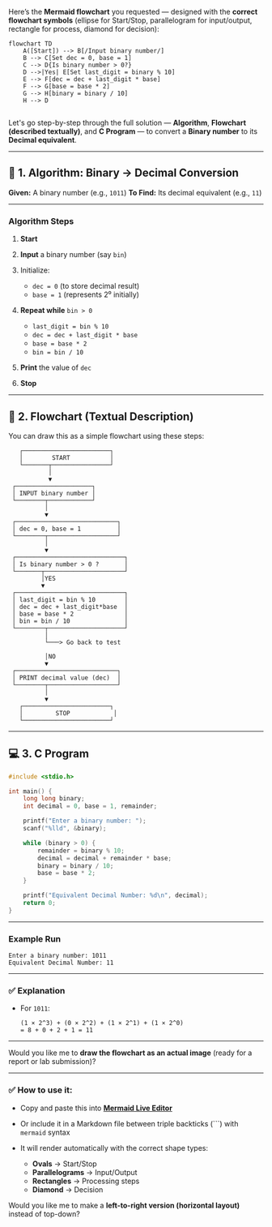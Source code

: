 Here’s the **Mermaid flowchart** you requested — designed with the **correct flowchart symbols** (ellipse for Start/Stop, parallelogram for input/output, rectangle for process, diamond for decision):

```mermaid
flowchart TD
    A([Start]) --> B[/Input binary number/]
    B --> C[Set dec = 0, base = 1]
    C --> D{Is binary number > 0?}
    D -->|Yes| E[Set last_digit = binary % 10]
    E --> F[dec = dec + last_digit * base]
    F --> G[base = base * 2]
    G --> H[binary = binary / 10]
    H --> D
    
```

Let's go step-by-step through the full solution — **Algorithm**, **Flowchart (described textually)**, and **C Program** — to convert a **Binary number** to its **Decimal equivalent**.

---

## 🧩 **1. Algorithm: Binary → Decimal Conversion**

**Given:** A binary number (e.g., `1011`)
**To Find:** Its decimal equivalent (e.g., `11`)

---

### **Algorithm Steps**

1. **Start**
2. **Input** a binary number (say `bin`)
3. Initialize:

   * `dec = 0` (to store decimal result)
   * `base = 1` (represents 2⁰ initially)
4. **Repeat while** `bin > 0`

   * `last_digit = bin % 10`
   * `dec = dec + last_digit * base`
   * `base = base * 2`
   * `bin = bin / 10`
5. **Print** the value of `dec`
6. **Stop**

---

## 🧭 **2. Flowchart (Textual Description)**

You can draw this as a simple flowchart using these steps:

```
   ┌────────────────────────┐
   │        START           │
   └───────┬────────────────┘
           │
           ▼
 ┌─────────────────────┐
 │ INPUT binary number │
 └────────┬────────────┘
          │
          ▼
 ┌────────────────────────────┐
 │ dec = 0, base = 1          │
 └────────┬───────────────────┘
          │
          ▼
 ┌──────────────────────────────┐
 │ Is binary number > 0 ?       │
 └───────┬──────────────────────┘
         │YES
         ▼
 ┌──────────────────────────────┐
 │ last_digit = bin % 10        │
 │ dec = dec + last_digit*base  │
 │ base = base * 2              │
 │ bin = bin / 10               │
 └────────┬─────────────────────┘
          │
          └───> Go back to test

          │NO
          ▼
 ┌────────────────────────────┐
 │ PRINT decimal value (dec)  │
 └────────┬───────────────────┘
          │
          ▼
   ┌────────────────────────┐
   │         STOP            │
   └────────────────────────┘
```

---

## 💻 **3. C Program**

```c
#include <stdio.h>

int main() {
    long long binary;
    int decimal = 0, base = 1, remainder;

    printf("Enter a binary number: ");
    scanf("%lld", &binary);

    while (binary > 0) {
        remainder = binary % 10;
        decimal = decimal + remainder * base;
        binary = binary / 10;
        base = base * 2;
    }

    printf("Equivalent Decimal Number: %d\n", decimal);
    return 0;
}
```

---

### **Example Run**

```
Enter a binary number: 1011
Equivalent Decimal Number: 11
```

---

### ✅ **Explanation**

* For `1011`:

  ```
  (1 × 2^3) + (0 × 2^2) + (1 × 2^1) + (1 × 2^0)
  = 8 + 0 + 2 + 1 = 11
  ```

---

Would you like me to **draw the flowchart as an actual image** (ready for a report or lab submission)?

---

### ✅ How to use it:

* Copy and paste this into [**Mermaid Live Editor**](https://mermaid.live)
* Or include it in a Markdown file between triple backticks (```) with `mermaid` syntax
* It will render automatically with the correct shape types:

  * **Ovals** → Start/Stop
  * **Parallelograms** → Input/Output
  * **Rectangles** → Processing steps
  * **Diamond** → Decision

Would you like me to make a **left-to-right version (horizontal layout)** instead of top-down?

